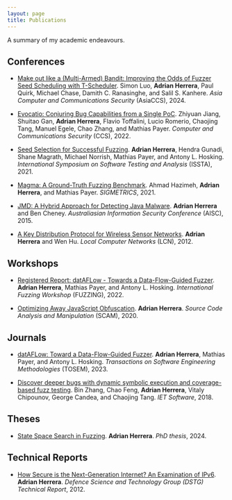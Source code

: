 ```yaml
---
layout: page
title: Publications
---
```


A summary of my academic endeavours.

## Conferences

* [Make out like a (Multi-Armed) Bandit: Improving the Odds of Fuzzer Seed
Scheduling with T-Scheduler](/assets/publications/thompson.pdf).
Simon Luo, **Adrian Herrera**, Paul Quirk, Michael Chase, Damith C. Ranasinghe, and Salil S. Kanhere.
_Asia Computer and Communications Security_ (AsiaCCS), 2024.

* [Evocatio: Conjuring Bug Capabilities from a Single PoC](/assets/publications/evocatio.pdf).
Zhiyuan Jiang, Shuitao Gan, **Adrian Herrera**, Flavio Toffalini, Lucio Romerio, Chaojing Tang, Manuel Egele, Chao Zhang, and Mathias Payer.
_Computer and Communications Security_ (CCS), 2022.

* [Seed Selection for Successful Fuzzing](/assets/publications/seed-selection.pdf).
**Adrian Herrera**, Hendra Gunadi, Shane Magrath, Michael Norrish, Mathias Payer, and Antony L. Hosking.
_International Symposium on Software Testing and Analysis_ (ISSTA), 2021.

* [Magma: A Ground-Truth Fuzzing Benchmark](/assets/publications/magma.pdf).
Ahmad Hazimeh, **Adrian Herrera**, and Mathias Payer.
_SIGMETRICS_, 2021.

* [JMD: A Hybrid Approach for Detecting Java Malware](/assets/publications/jmd.pdf).
**Adrian Herrera** and Ben Cheney.
_Australiasian Information Security Conference_ (AISC), 2015.

* [A Key Distribution Protocol for Wireless Sensor Networks](/assets/publications/key-distro-wsn.pdf).
**Adrian Herrera** and Wen Hu.
_Local Computer Networks_ (LCN), 2012.

## Workshops

* [Registered Report: datAFLow - Towards a Data-Flow-Guided Fuzzer](/assets/publications/dataflow-rr.pdf).
**Adrian Herrera**, Mathias Payer, and Antony L. Hosking.
_International Fuzzing Workshop_ (FUZZING), 2022.

* [Optimizing Away JavaScript Obfuscation](/assets/publications/safe-deobs.pdf).
**Adrian Herrera**.
_Source Code Analysis and Manipulation_ (SCAM), 2020.

## Journals

* [datAFLow: Toward a Data-Flow-Guided Fuzzer](/assets/publications/dataflow.pdf).
**Adrian Herrera**, Mathias Payer, and Antony L. Hosking.
_Transactions on Software Engineering Methodologies_ (TOSEM), 2023.

* [Discover deeper bugs with dynamic symbolic execution and coverage-based fuzz testing](/assets/publications/deep-bugs.pdf).
Bin Zhang, Chao Feng, **Adrian Herrera**, Vitaly Chipounov, George Candea, and Chaojing Tang.
_IET Software_, 2018.

## Theses

* [State Space Search in Fuzzing](/assets/publications/phd.pdf).
**Adrian Herrera**.
_PhD thesis_, 2024.

## Technical Reports

* [How Secure is the Next-Generation Internet? An Examination of IPv6](/assets/publications/ipv6.pdf).
**Adrian Herrera**.
_Defence Science and Technology Group (DSTG) Technical Report_, 2012.

